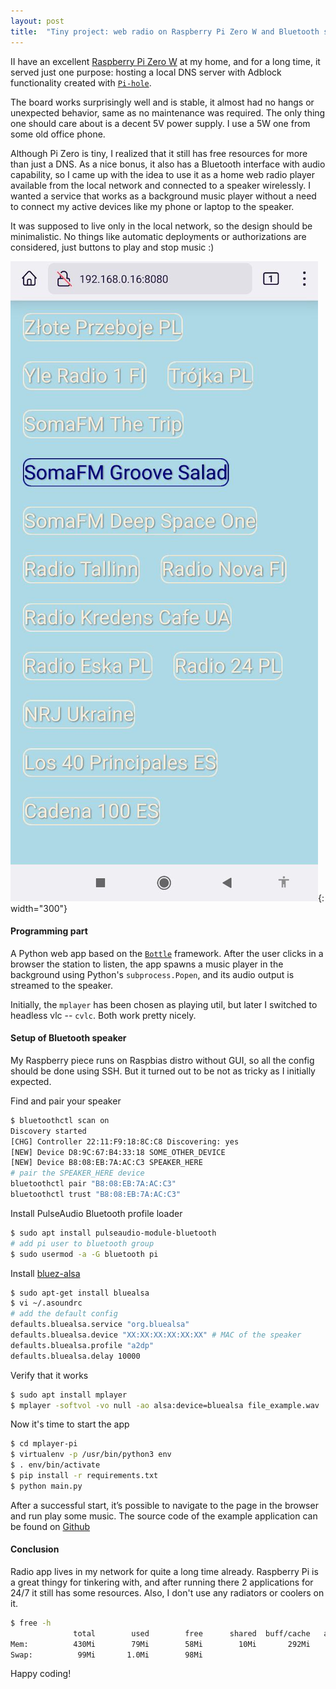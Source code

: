 ```yaml
---
layout: post
title:  "Tiny project: web radio on Raspberry Pi Zero W and Bluetooth speaker"
---
```


II have an excellent [Raspberry Pi Zero W](https://www.raspberrypi.com/products/raspberry-pi-zero-w/) at my home, and for a long time, it served just one purpose: hosting a local DNS server with Adblock functionality created with [`Pi-hole`](https://pi-hole.net/).


The board works surprisingly well and is stable, it almost had no hangs or unexpected behavior, same as no maintenance was required. The only thing one should care about is a decent 5V power supply. I use a 5W one from some old office phone.

Although Pi Zero is tiny, I realized that it still has free resources for more than just a DNS. As a nice bonus, it also has a Bluetooth interface with audio capability, so I came up with the idea to use it as a home web radio player available from the local network and connected to a speaker wirelessly. I wanted a service that works as a background music player without a need to connect my active devices like my phone or laptop to the speaker. 

It was supposed to live only in the local network, so the design should be minimalistic. No things like automatic deployments or authorizations are considered, just buttons to play and stop music :)


![Minimalistic page](/assets/images/pi-radio-screen.jpg){: width="300"}

#### Programming part
A Python web app based on the [`Bottle`](https://bottlepy.org/docs/dev/) framework. After the user clicks in a browser the station to listen, the app spawns a music player in the background using Python's `subprocess.Popen`, and its audio output is streamed to the speaker. 

Initially, the `mplayer` has been chosen as playing util, but later I switched to headless vlc -- `cvlc`. Both work pretty nicely.


#### Setup of Bluetooth speaker
My Raspberry piece runs on Raspbias distro without GUI, so all the config should be done using SSH. But it turned out to be not as tricky as I initially expected.

Find and pair your speaker

```bash
$ bluetoothctl scan on
Discovery started
[CHG] Controller 22:11:F9:18:8C:C8 Discovering: yes
[NEW] Device D8:9C:67:B4:33:18 SOME_OTHER_DEVICE
[NEW] Device B8:08:EB:7A:AC:C3 SPEAKER_HERE
# pair the SPEAKER_HERE device
bluetoothctl pair "B8:08:EB:7A:AC:C3"
bluetoothctl trust "B8:08:EB:7A:AC:C3"

```

Install PulseAudio Bluetooth profile loader

```bash
$ sudo apt install pulseaudio-module-bluetooth
# add pi user to bluetooth group
$ sudo usermod -a -G bluetooth pi
```
Install [bluez-alsa](https://github.com/Arkq/bluez-alsa)
```bash
$ sudo apt-get install bluealsa
$ vi ~/.asoundrc
# add the default config
defaults.bluealsa.service "org.bluealsa"
defaults.bluealsa.device "XX:XX:XX:XX:XX:XX" # MAC of the speaker
defaults.bluealsa.profile "a2dp"
defaults.bluealsa.delay 10000 
```

Verify that it works
```bash
$ sudo apt install mplayer
$ mplayer -softvol -vo null -ao alsa:device=bluealsa file_example.wav 
```

Now it's time to start the app
```bash
$ cd mplayer-pi
$ virtualenv -p /usr/bin/python3 env
$ . env/bin/activate
$ pip install -r requirements.txt
$ python main.py 
```

After a successful start, it’s possible to navigate to the page in the browser and run play some music. The source code of the example application can be found on [Github](https://github.com/msergo/mplayer-pi)

#### Conclusion
Radio app lives in my network for quite a long time already.
Raspberry Pi is a great thingy for tinkering with, and after running there 2 applications for 24/7 it still has some resources. Also, I don't use any radiators or coolers on it.
```bash
$ free -h
              total        used        free      shared  buff/cache   available
Mem:          430Mi        79Mi        58Mi        10Mi       292Mi       286Mi
Swap:          99Mi       1.0Mi        98Mi
```

Happy coding!